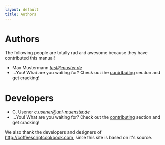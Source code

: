 ```yaml
---
layout: default
title: Authors
---
```


# Authors

The following people are totally rad and awesome because they have contributed this manual!

* Max Mustermann *test@muster.de*
* ...You! What are you waiting for? Check out the [contributing]({{site.url}}/contributing) section and get cracking!

# Developers

* C. Usener *c.usener@uni-muenster.de*
* ...You! What are you waiting for? Check out the [contributing]({{site.url}}/contributing) section and get cracking!

We also thank the developers and designers of http://coffeescriptcookbook.com, since this site is based on it's source.